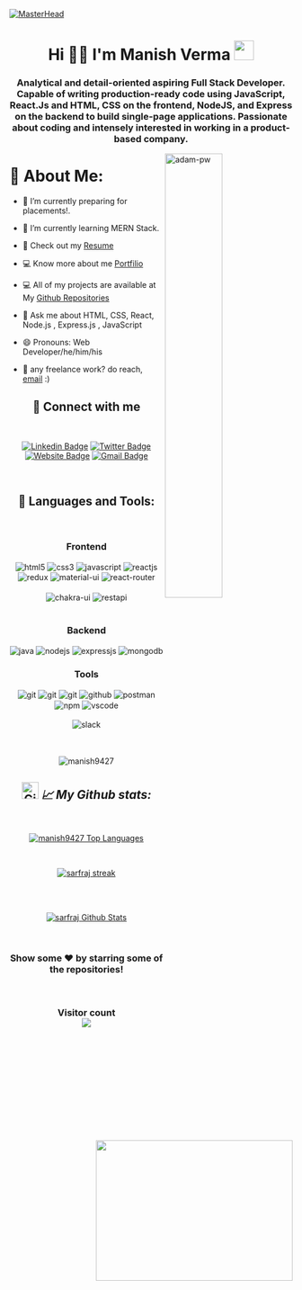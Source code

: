 <!----------------------------------- Banner Section ------------------------------------>

[![MasterHead](https://user-images.githubusercontent.com/97781422/185549684-8443257c-c202-440f-b506-6993049e941f.jpg)](https://manish9427.github.io/)

<!----------------------------------- Heading Section ------------------------------------>
<h1 align="center">
    Hi 🙋‍♂️ I'm Manish Verma
    <img src="https://camo.githubusercontent.com/d3359cb00ab0b5ed8f2e1fe3fceb4fbaf3b614340f8c0db99c17b9f50b351770/68747470733a2f2f656d6f6a69732e736c61636b6d6f6a69732e636f6d2f656d6f6a69732f696d616765732f313533313834393433302f343234362f626c6f622d73756e676c61737365732e6769663f31353331383439343330" width="35">
</h1>

<!----------------------------------- About Section ------------------------------------>

<h3 align="center">Analytical and detail-oriented aspiring Full Stack Developer. Capable of writing production-ready code using JavaScript, React.Js and HTML, CSS on the frontend, NodeJS, and Express on the backend to build single-page applications. Passionate about coding and intensely interested in working in a product-based company.</h3>
<p><img  align="right" src="https://github.com/Adam-pw/Adam-pw/blob/main/animation_500_kxa883sd.gif" alt="adam-pw" width="45%" /></p>

# 💫 About Me:

<img src="https://camo.githubusercontent.com/88c627299565f8d4e12b5a831f07b0b3a299ffd01448d598d3428e0c6544c48c/68747470733a2f2f6d65646961342e67697068792e636f6d2f6d656469612f5262444b61637a71576f76497567794a6d572f67697068792e6769663f6369643d373930623736313137373235656230393436366466386132323435666363313165393138623166313031613934666563267269643d67697068792e6769662663743d67" align="right" width="350px" height="250px"/>

- 🔭 I’m currently preparing for placements!.
- 🌱 I’m currently learning MERN Stack.
- 📄 Check out my [Resume]()
- 💻 Know more about me [Portfilio]()
- 💻 All of my projects are available at My [Github Repositories]()

- 💬 Ask me about HTML, CSS, React, Node.js , Express.js , JavaScript

- 😄 Pronouns: Web Developer/he/him/his
- 💼 any freelance work? do reach, [email](mailto:manish119427@gmail.com) :)
  <br/>

<h2 align="center">📱 Connect with me</h2>
<br />

<div align="center">
  <!-- <a target="_blank" href="https://www.linkedin.com/in/manish-verma-9626701b5/"> <img src="https://img.shields.io/badge/LinkedIn-0077B5?style=for-the-badge&logo=linkedin&logoColor=white" /></a>
<a target="_blank" href="mailto:manish119427@gmail.com.com"><img src="https://img.shields.io/badge/Gmail-D14836?style=for-the-badge&logo=gmail&logoColor=white" /></a>
  <a target="_blank" href="https://github.com/manish9427"><img src="https://img.shields.io/badge/GitHub-100000?style=for-the-badge&logo=github&logoColor=white" /></a> -->

[![Linkedin Badge](https://img.shields.io/badge/-Manish--Verma-blue?style=flat&logo=Linkedin&logoColor=white&link=https://www.linkedin.com/in/07-priya-varshney/)](https://www.linkedin.com/in/manish-verma-9626701b5/)
[![Twitter Badge](https://img.shields.io/badge/-%40Manish4387-1ca0f1?style=flat&labelColor=1ca0f1&logo=twitter&logoColor=white&link=https://twitter.com/PriyaVa22310248)](https://twitter.com/Manish4387)
[![Website Badge](https://img.shields.io/badge/-Manish--Verma-47CCCC?style=flat&logo=Google-Chrome&logoColor=white&link=https://priya-varshney-portfolio.vercel.app/)]()
[![Gmail Badge](https://img.shields.io/badge/-manish119427-c14438?style=flat&logo=Gmail&logoColor=white&link=mailto:priyavarshney070497@gmail.com)](mailto:manish119427@gmail.com)

</div>

<br />

<h2 align="center">🚀 Languages and Tools:</h2>
<br/>
<div align="center">
 
 <div align="center"><h3 align="center">Frontend</h3>
<img src="https://img.shields.io/badge/html5-%23E34F26.svg?style=for-the-badge&logo=html5&logoColor=white" align="center" alt="html5">
<img src = "https://img.shields.io/badge/css3-%231572B6.svg?style=for-the-badge&logo=css3&logoColor=white" align="center" alt="css3">
<img src ="https://img.shields.io/badge/javascript-%23323330.svg?style=for-the-badge&logo=javascript&logoColor=%23F7DF1E" align="center" alt="javascript">
<img src="https://img.shields.io/badge/React-20232A?style=for-the-badge&logo=react&logoColor=61DAFB"  align="center" alt="reactjs" />
<img src="https://img.shields.io/badge/Redux-593D88?style=for-the-badge&logo=redux&logoColor=white"  align="center" alt="redux" />
<img src="https://img.shields.io/badge/Material%20UI-007FFF?style=for-the-badge&logo=mui&logoColor=white"  align="center" alt="material-ui"/>
 <img src="https://img.shields.io/badge/React_Router-CA4245?style=for-the-badge&logo=react-router&logoColor=white"  align="center" alt="react-router" />
<br/>
<br/>
  <img src = "https://img.shields.io/badge/chakra ui-%234ED1C5.svg?style=for-the-badge&logo=chakraui&logoColor=white" align="center" alt="chakra-ui"/>
  <img src="https://img.shields.io/badge/rest api-%23000000.svg?style=for-the-badge&logo=flask&logoColor=white" align="center" alt="restapi"/>
  
</div>
 <br/>
  <div align="center"><h3 align="center">Backend</h3> 
  <img src="https://img.shields.io/badge/java-%23E34F26.svg?style=for-the-badge&logo=java&logoColor=white" align="center" alt="java">
<img src="https://img.shields.io/badge/Node.js-339933?style=for-the-badge&logo=nodedotjs&logoColor=white" align="center" alt="nodejs" />
<img src="https://img.shields.io/badge/Express.js-000000?style=for-the-badge&logo=express&logoColor=white" align="center" alt="expressjs"/>
<img src="https://img.shields.io/badge/MongoDB-4EA94B?style=for-the-badge&logo=mongodb&logoColor=white" align="center" alt="mongodb"/>
 </div>
  
  <div align="center"><h3 align="center">Tools</h3> 
   <img src="https://img.shields.io/badge/heroku-%23430098.svg?style=for-the-badge&logo=heroku&logoColor=white" align="center" alt="git"/>
   <img src="https://img.shields.io/badge/netlify-%23000000.svg?style=for-the-badge&logo=netlify&logoColor=#00C7B7" align="center" alt="git"/>
   <img src="https://img.shields.io/badge/vercel-%23000000.svg?style=for-the-badge&logo=vercel&logoColor=whit" align="center" alt="git"/>
<img src="https://img.shields.io/badge/GitHub-100000?style=for-the-badge&logo=github&logoColor=white"  align="center" alt="github"/>
<img src ="https://img.shields.io/badge/Postman-FF6C37?style=for-the-badge&logo=postman&logoColor=white" align="center" alt="postman">
<img src = "https://img.shields.io/badge/NPM-%23000000.svg?style=for-the-badge&logo=npm&logoColor=white" align="center" alt="npm">
   <img src="https://img.shields.io/badge/Visual%20Studio-5C2D91.svg?style=for-the-badge&logo=visual-studio&logoColor=white"  align="center" alt="vscode"/>
   <br/>
<br/>
   <img src="https://img.shields.io/badge/Slack-4A154B?style=for-the-badge&logo=slack&logoColor=white" align="center" alt="slack"/>
 </div>
</div>

<br/>
<br/>
  
<p align="center"> <img src="https://komarev.com/ghpvc/?username=manish9427&label=Profile%20views&color=ee4e20&style=flat" alt="manish9427" /> </p>

<h2 align="center"><img src="https://media.giphy.com/media/W5eoZHPpUx9sapR0eu/giphy.gif" width="30px" alt="Git"/>&nbsp;<i><b>📈 My Github stats:</b></i> </h2>
   <br/>   
    <p align="center">      
  <a href="https://github.com/manish9427/github-readme-stats"><img alt="manish9427 Top Languages" src="https://github-readme-stats.vercel.app/api/top-langs/?username=manish9427&langs_count=8&count_private=true&layout=compact&theme=react&hide_border=true&bg_color=0D1117" /></a>
      </p>      
     <br/>
   <p align="center">
    <a href="https://github.com/manish9427/github-readme-streak-stats">
        <img title="🔥 Get streak stats for your profile at git.io/streak-stats" alt="sarfraj streak" src="https://github-readme-streak-stats.herokuapp.com/?user=manish9427&hide_border=true&theme=react&hide_border=true&bg_color=0D1117"/>
    </a>
</p>

  <br/>
  <br/>
     <p align="center">                                                                                                 
    <a href="https://github.com/manish9427/github-readme-stats"><img alt="sarfraj Github Stats" src="https://github-readme-stats.vercel.app/api?username=manish9427&show_icons=true&locale=en&theme=react&hide_border=true&bg_color=0D1117" alt="manish9427" /></a>
    </p>

<br/>

<h3 align="center">
 Show some ❤️ by starring some of the repositories!
</h3>
<br>

<h3 align="center"> 
  Visitor count <br>
  <img src="https://profile-counter.glitch.me/manish9427/count.svg" />
</h3>
